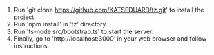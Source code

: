 1. Run 'git clone https://github.com/KATSEDUARD/tz.git' to install the project.
2. Run 'npm install' in 'tz' directory.
3. Run 'ts-node src/bootstrap.ts' to start the server.
4. Finally, go to 'http://localhost:3000' in your web browser and follow instructions.
